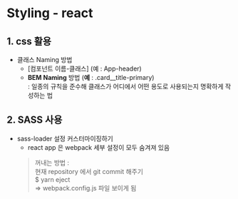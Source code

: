 # Styling - react

## 1. css 활용
  - 클래스 Naming 방법
    - [컴포넌트 이름-클래스] (예 : App-header)
    - **BEM Naming** 방법 (**예** : .card__title-primary)   
      : 일종의 규칙을 준수해 클래스가 어디에서 어떤 용도로 사용되는지 명확하게 작성하는 법

## 2. SASS 사용
  - sass-loader 설정 커스터마이징하기
    - react app 은 webpack 세부 설정이 모두 숨겨져 있음
    > 꺼내는 방법 :   
    > 현재 repository 에서 git commit 해주기   
    > $ yarn eject   
    >  => webpack.config.js 파일 보이게 됨